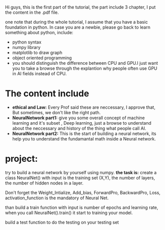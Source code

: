 Hi guys, this is the first part of the tutorial, the part include 3 chapter, I put the content in the .pdf file.

one note that during the whole tutorial, I assume that you have a basic foundation in python. In case you are a newbie, please go back to learn something about python, include:
* python syntax
* numpy library
* matplotlib to draw graph
* object oriented programming
* you should distinguish the difference between CPU and GPU.I just want you to take a browse through the explantion why people often use GPU in AI fields instead of CPU.
# The content include
* **ethical and Law:** Every Prof said these are neccessary, I approve that,  But sometimes, we don't like the right path.
* **NeuralNetwork part1:** give you some overall concept of machine learning and it's subset , Deep learning, just a browse to understand about the neccessary and history of the thing what people call AI.
* **NeuralNetwork part2:** This is the start of building a neural network, its help you to understand the fundamantal math inside a Neural network.
# project:
try to build a neural network by yourself using numpy. 
**the task is:**
create a class NeuralNet() with input is the training set (X,Y), the number of layers, the number of hidden nodes in a layer.

Don't forget the Weight_Intialize, Add_bias, ForwardPro, BackwardPro, Loss, activation_function is the mandatory of Neural Net.

than build a train function with input is number of epochs and learning rate, when you call NeuralNet().train() it start to training your model.

build a test function to do the testing on your testing set 
